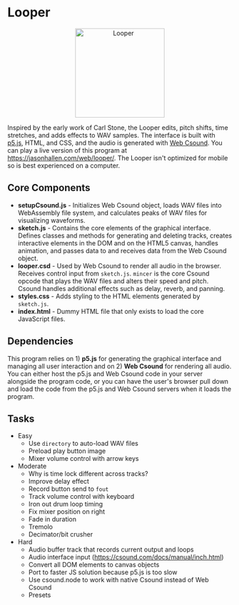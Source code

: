 # Looper

<p align="center"><img src="https://jasonhallen.com/images/images/looper.png" title="Looper" alt="Looper" height="200">

Inspired by the early work of Carl Stone, the Looper edits, pitch shifts, time stretches, and adds effects to WAV samples.  The interface is built with [p5.js](https://p5js.org/), HTML, and CSS, and the audio is generated with [Web Csound](https://csound.com/docs/web/). You can play a live version of this program at https://jasonhallen.com/web/looper/. The Looper isn't optimized for mobile so is best experienced on a computer.

## Core Components
* **setupCsound.js** - Initializes Web Csound object, loads WAV files into WebAssembly file system, and calculates peaks of WAV files for visualizing waveforms.
* **sketch.js** - Contains the core elements of the graphical interface.  Defines classes and methods for generating and deleting tracks, creates interactive elements in the DOM and on the HTML5 canvas, handles animation, and passes data to and receives data from the Web Csound object.
* **looper.csd** - Used by Web Csound to render all audio in the browser. Receives control input from `sketch.js`. `mincer` is the core Csound opcode that plays the WAV files and alters their speed and pitch. Csound handles additional effects such as delay, reverb, and panning.
* **styles.css** - Adds styling to the HTML elements generated by `sketch.js`.
* **index.html** - Dummy HTML file that only exists to load the core JavaScript files.

## Dependencies
This program relies on 1) **p5.js** for generating the graphical interface and managing all user interaction and on 2) **Web Csound** for rendering all audio. You can either host the p5.js and Web Csound code in your server alongside the program code, or you can have the user's browser pull down and load the code from the p5.js and Web Csound servers when it loads the program.

## Tasks
* Easy
    * Use `directory` to auto-load WAV files
    * Preload play button image
    * Mixer volume control with arrow keys
* Moderate
    * Why is time lock different across tracks?
    * Improve delay effect
    * Record button send to `fout`
    * Track volume control with keyboard
    * Iron out drum loop timing
    * Fix mixer position on right
    * Fade in duration
    * Tremolo
    * Decimator/bit crusher
* Hard
    * Audio buffer track that records current output and loops
    * Audio interface input (https://csound.com/docs/manual/inch.html)
    * Convert all DOM elements to canvas objects
    * Port to faster JS solution because p5.js is too slow
    * Use csound.node to work with native Csound instead of Web Csound
    * Presets